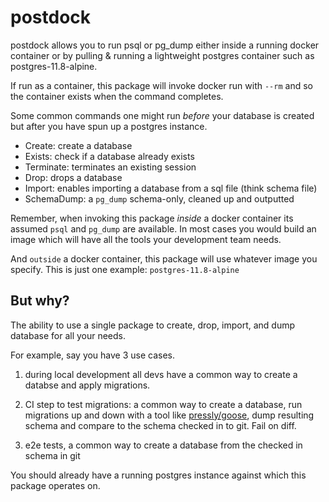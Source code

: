 # postdock

postdock allows you to run psql or pg_dump either inside a running docker container
or by pulling & running a lightweight postgres container such as postgres-11.8-alpine.

If run as a container, this package will invoke docker run with `--rm` and so the 
container exists when the command completes.

Some common commands one might run _before_ your database is created but after
you have spun up a postgres instance.

- Create: create a database 
- Exists: check if a database already exists
- Terminate: terminates an existing session
- Drop: drops a database
- Import: enables importing a database from a sql file (think schema file)
- SchemaDump: a `pg_dump` schema-only, cleaned up and outputted

Remember, when invoking this package _inside_ a docker container its assumed
`psql` and `pg_dump` are available. In most cases you would build an
image which will have all the tools your development team needs.

And `outside` a docker container, this package will use whatever image you specify.
This is just one example: `postgres-11.8-alpine`

## But why?

The ability to use a single package to create, drop, import, and dump database for 
all your needs.

For example, say you have 3 use cases.

1.  during local development all devs have a common way to create a databse and apply
    migrations. 

2.  CI step to test migrations: a common way to create a database, run migrations up and down 
    with a tool like [pressly/goose](https://github.com/pressly/goose), dump resulting schema and 
    compare to the schema checked in to git. Fail on diff.

3.  e2e tests, a common way to create a database from the checked in schema in git

You should already have a running postgres instance against which this package operates on.
